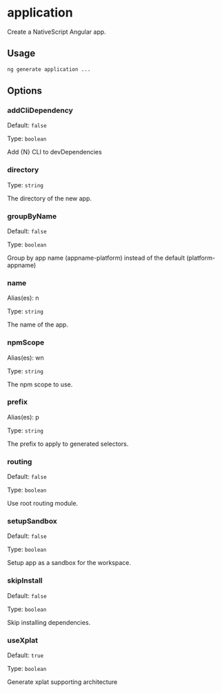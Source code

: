# application

Create a NativeScript Angular app.

## Usage

```bash
ng generate application ...

```

## Options

### addCliDependency

Default: `false`

Type: `boolean`

Add {N} CLI to devDependencies

### directory

Type: `string`

The directory of the new app.

### groupByName

Default: `false`

Type: `boolean`

Group by app name (appname-platform) instead of the default (platform-appname)

### name

Alias(es): n

Type: `string`

The name of the app.

### npmScope

Alias(es): wn

Type: `string`

The npm scope to use.

### prefix

Alias(es): p

Type: `string`

The prefix to apply to generated selectors.

### routing

Default: `false`

Type: `boolean`

Use root routing module.

### setupSandbox

Default: `false`

Type: `boolean`

Setup app as a sandbox for the workspace.

### skipInstall

Default: `false`

Type: `boolean`

Skip installing dependencies.

### useXplat

Default: `true`

Type: `boolean`

Generate xplat supporting architecture
